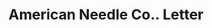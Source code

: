 ---
doi: 10.7916/D8M346SZ
date_other: '1890'
date_other_textual: 1890-1899
form: correspondence
genre:
- Letters (correspondence)
name:
- American Needle Co.
object_in_context_url: https://biggert.cul.columbia.edu/items/view/ave_biggert_00943
subject_hierarchical_geographic:
- New York, New York, United States
subject_name:
- American Needle Co.
title: American Needle Co.. Letter
sort_title: American Needle Co.. Letter
call_number: ave_biggert_00943
coordinates:
- 40.71277777777778,-74.00583333333333
pid: ave_biggert_00943
identifiers: ave_biggert_00943
thumbnail: https://derivativo-2.library.columbia.edu/iiif/2/ldpd:344449/full/!256,256/0/native.jpg
permalink: "/items/ave_biggert_00943/"
layout: iiif-image-page
---